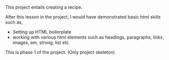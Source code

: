 This project entails creating a recipe.

After this lesson in the project, I would have demonstrated basic html skills such as,

* Setting up HTML boilerplate
* working with various html elements such as headings, paragraphs, links, images, em, strong, list etc.

This is phase 1 of the project. (Only project skeleton)